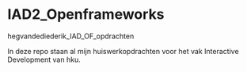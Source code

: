 # IAD2_Openframeworks
hegvandediederik_IAD_OF_opdrachten

In deze repo staan al mijn huiswerkopdrachten voor het vak Interactive Development van hku. 

